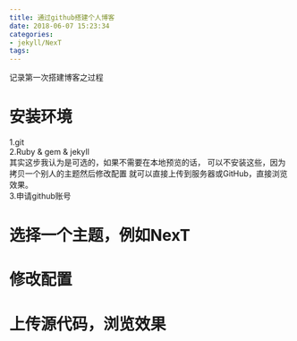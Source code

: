 ```yaml
---
title: 通过github搭建个人博客
date: 2018-06-07 15:23:34
categories:
- jekyll/NexT
tags:
---
```

记录第一次搭建博客之过程
<!--more-->
# 安装环境
1.git  
2.Ruby & gem & jekyll  
其实这步我认为是可选的，如果不需要在本地预览的话，
可以不安装这些，因为拷贝一个别人的主题然后修改配置
就可以直接上传到服务器或GitHub，直接浏览效果。  
3.申请github账号
# 选择一个主题，例如NexT
# 修改配置
# 上传源代码，浏览效果